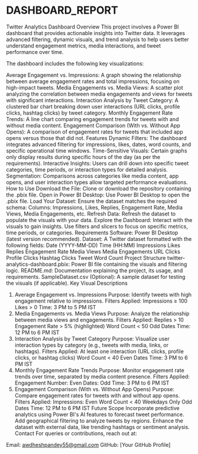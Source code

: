 # DASHBOARD_REPORT
Twitter Analytics Dashboard
Overview
This project involves a Power BI dashboard that provides actionable insights into Twitter data. It leverages advanced filtering, dynamic visuals, and trend analysis to help users better understand engagement metrics, media interactions, and tweet performance over time.

The dashboard includes the following key visualizations:

Average Engagement vs. Impressions: A graph showing the relationship between average engagement rates and total impressions, focusing on high-impact tweets.
Media Engagements vs. Media Views: A scatter plot analyzing the correlation between media engagements and views for tweets with significant interactions.
Interaction Analysis by Tweet Category: A clustered bar chart breaking down user interactions (URL clicks, profile clicks, hashtag clicks) by tweet category.
Monthly Engagement Rate Trends: A line chart comparing engagement trends for tweets with and without media content.
Engagement Comparison (With vs. Without App Opens): A comparison of engagement rates for tweets that included app opens versus those that did not.
Features
Dynamic Filters: The dashboard integrates advanced filtering for impressions, likes, dates, word counts, and specific operational time windows.
Time-Sensitive Visuals: Certain graphs only display results during specific hours of the day (as per the requirements).
Interactive Insights: Users can drill down into specific tweet categories, time periods, or interaction types for detailed analysis.
Segmentation: Comparisons across categories like media content, app opens, and user interaction types allow targeted performance evaluations.
How to Use
Download the File: Clone or download the repository containing the .pbix file.
Open in Power BI Desktop: Use Power BI Desktop to open the .pbix file.
Load Your Dataset: Ensure the dataset matches the required schema:
Columns: Impressions, Likes, Replies, Engagement Rate, Media Views, Media Engagements, etc.
Refresh Data: Refresh the dataset to populate the visuals with your data.
Explore the Dashboard: Interact with the visuals to gain insights. Use filters and slicers to focus on specific metrics, time periods, or categories.
Requirements
Software: Power BI Desktop (latest version recommended).
Dataset: A Twitter dataset formatted with the following fields:
Date (YYYY-MM-DD)
Time (HH:MM)
Impressions
Likes
Replies
Engagement Rate
Media Views
Media Engagements
URL Clicks
Profile Clicks
Hashtag Clicks
Tweet Word Count
Project Structure
twitter-analytics-dashboard.pbix: Power BI file containing the visuals and filtering logic.
README.md: Documentation explaining the project, its usage, and requirements.
SampleDataset.csv (Optional): A sample dataset for testing the visuals (if applicable).
Key Visual Descriptions
1. Average Engagement vs. Impressions
Purpose: Identify tweets with high engagement relative to impressions.
Filters Applied:
Impressions ≥ 100
Likes > 0
Time: 3 PM to 5 PM IST
2. Media Engagements vs. Media Views
Purpose: Analyze the relationship between media views and engagements.
Filters Applied:
Replies > 10
Engagement Rate > 5% (highlighted)
Word Count < 50
Odd Dates
Time: 12 PM to 6 PM IST
3. Interaction Analysis by Tweet Category
Purpose: Visualize user interaction types by category (e.g., tweets with media, links, or hashtags).
Filters Applied:
At least one interaction (URL clicks, profile clicks, or hashtag clicks)
Word Count < 40
Even Dates
Time: 3 PM to 6 PM IST
4. Monthly Engagement Rate Trends
Purpose: Monitor engagement rate trends over time, separated by media content presence.
Filters Applied:
Engagement Number: Even
Dates: Odd
Time: 3 PM to 6 PM IST
5. Engagement Comparison (With vs. Without App Opens)
Purpose: Compare engagement rates for tweets with and without app opens.
Filters Applied:
Impressions: Even
Word Count < 40
Weekdays Only
Odd Dates
Time: 12 PM to 6 PM IST
Future Scope
Incorporate predictive analytics using Power BI's AI features to forecast tweet performance.
Add geographical filtering to analyze tweets by regions.
Enhance the dataset with external data, like trending hashtags or sentiment analysis.
Contact
For queries or contributions, reach out at:

Email: awdheshpandey55@gmail.com
GitHub: [Your GitHub Profile]
